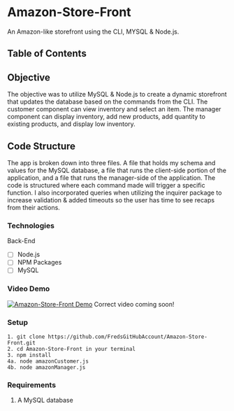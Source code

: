 # Amazon-Store-Front
An Amazon-like storefront using the CLI, MYSQL &amp; Node.js.

## Table of Contents 

## Objective 

The objective was to utilize MySQL & Node.js to create a dynamic storefront that updates the database based on the commands from the CLI.  The customer component can view inventory and select an item.  The manager component can display inventory, add new products, add quantity to existing products, and display low inventory.

## Code Structure

The app is broken down into three files. A file that holds my schema and values for the MySQL database, a file that runs the client-side portion of the application, and a file that runs the manager-side of the application.  The code is structured where each command made will trigger a specific function.  I also incorporated queries when utilizing the inquirer package to increase validation & added timeouts so the user has time to see recaps from their actions.

### Technologies
Back-End
- [ ] Node.js
- [ ] NPM Packages
- [ ] MySQL

### Video Demo
[![Amazon-Store-Front Demo](https://img.youtube.com/vi/9y51AoNSMfk/0.jpg)](https://youtu.be/9y51AoNSMfk)
Correct video coming soon!

### Setup 
```
1. git clone https://github.com/FredsGitHubAccount/Amazon-Store-Front.git
2. cd Amazon-Store-Front in your terminal
3. npm install 
4a. node amazonCustomer.js
4b. node amazonManager.js

```

### Requirements

1. A MySQL database
